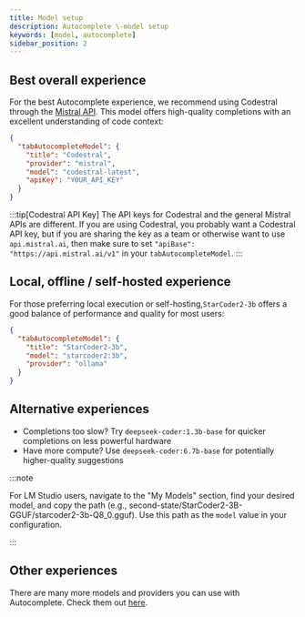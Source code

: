 ```yaml
---
title: Model setup
description: Autocomplete \-model setup
keywords: [model, autocomplete]
sidebar_position: 2
---
```


## Best overall experience

For the best Autocomplete experience, we recommend using Codestral through the [Mistral API](https://console.mistral.ai/). This model offers high-quality completions with an excellent understanding of code context:

```json title="config.json""
{
  "tabAutocompleteModel": {
    "title": "Codestral",
    "provider": "mistral",
    "model": "codestral-latest",
    "apiKey": "YOUR_API_KEY"
  }
}
```

:::tip[Codestral API Key]
The API keys for Codestral and the general Mistral APIs are different. If you are using Codestral, you probably want a Codestral API key, but if you are sharing the key as a team or otherwise want to use `api.mistral.ai`, then make sure to set `"apiBase": "https://api.mistral.ai/v1"` in your `tabAutocompleteModel`.
:::

## Local, offline / self-hosted experience

For those preferring local execution or self-hosting,`StarCoder2-3b` offers a good balance of performance and quality for most users:

```json title="config.json""
{
  "tabAutocompleteModel": {
    "title": "StarCoder2-3b",
    "model": "starcoder2:3b",
    "provider": "ollama"
  }
}
```

## Alternative experiences

- Completions too slow? Try `deepseek-coder:1.3b-base` for quicker completions on less powerful hardware
- Have more compute? Use `deepseek-coder:6.7b-base` for potentially higher-quality suggestions

:::note

For LM Studio users, navigate to the "My Models" section, find your desired model, and copy the path (e.g., second-state/StarCoder2-3B-GGUF/starcoder2-3b-Q8_0.gguf). Use this path as the `model` value in your configuration.

:::

## Other experiences

There are many more models and providers you can use with Autocomplete. Check them out [here](../customize/model-types/autocomplete.md).
